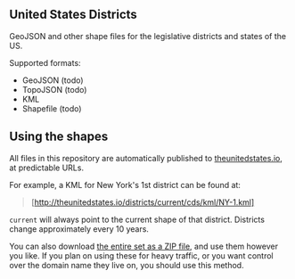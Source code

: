 ## United States Districts

GeoJSON and other shape files for the legislative districts and states of the US.

Supported formats:

* GeoJSON (todo)
* TopoJSON (todo)
* KML
* Shapefile (todo)

## Using the shapes

All files in this repository are automatically published to [theunitedstates.io](http://theunitedstates.io), at predictable URLs.

For example, a KML for New York's 1st district can be found at:

> [http://theunitedstates.io/districts/current/cds/kml/NY-1.kml]

`current` will always point to the current shape of that district. Districts change approximately every 10 years.

You can also download [the entire set as a ZIP file](https://github.com/unitedstates/districts/archive/gh-pages.zip), and use them however you like. If you plan on using these for heavy traffic, or you want control over the domain name they live on, you should use this method.
